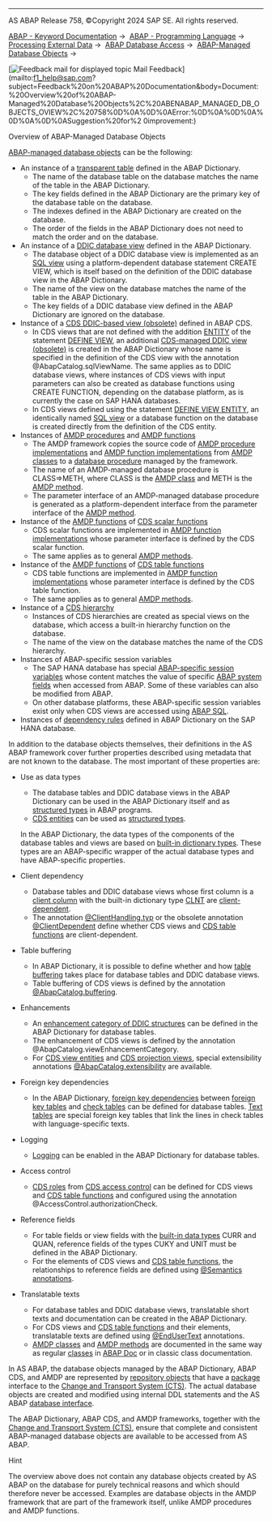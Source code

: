   

* * *

AS ABAP Release 758, ©Copyright 2024 SAP SE. All rights reserved.

[ABAP - Keyword Documentation](javascript:call_link\('abenabap.htm'\)) →  [ABAP - Programming Language](javascript:call_link\('abenabap_reference.htm'\)) →  [Processing External Data](javascript:call_link\('abenabap_language_external_data.htm'\)) →  [ABAP Database Access](javascript:call_link\('abendb_access.htm'\)) →  [ABAP-Managed Database Objects](javascript:call_link\('abenabap_managed_db_objects.htm'\)) → 

 [![](Mail.gif?object=Mail.gif "Feedback mail for displayed topic") Mail Feedback](mailto:f1_help@sap.com?subject=Feedback%20on%20ABAP%20Documentation&body=Document:%20Overview%20of%20ABAP-Managed%20Database%20Objects%2C%20ABENABAP_MANAGED_DB_OBJECTS_OVIEW%2C%20758%0D%0A%0D%0AError:%0D%0A%0D%0A%0D%0A%0D%0ASuggestion%20for%2
0improvement:)

Overview of ABAP-Managed Database Objects

[ABAP-managed database objects](javascript:call_link\('abenabap_managed_db_object_glosry.htm'\) "Glossary Entry") can be the following:

-   An instance of a [transparent table](javascript:call_link\('abentransparent_table_glosry.htm'\) "Glossary Entry") defined in the ABAP Dictionary.
    -   The name of the database table on the database matches the name of the table in the ABAP Dictionary.
    -   The key fields defined in the ABAP Dictionary are the primary key of the database table on the database.
    -   The indexes defined in the ABAP Dictionary are created on the database.
    -   The order of the fields in the ABAP Dictionary does not need to match the order and on the database.
-   An instance of a [DDIC database view](javascript:call_link\('abendatabase_view_glosry.htm'\) "Glossary Entry") defined in the ABAP Dictionary.
    -   The database object of a DDIC database view is implemented as an [SQL view](javascript:call_link\('abensql_view_glosry.htm'\) "Glossary Entry") using a platform-dependent database statement CREATE VIEW, which is itself based on the definition of the DDIC database view in the ABAP Dictionary.
    -   The name of the view on the database matches the name of the table in the ABAP Dictionary.
    -   The key fields of a DDIC database view defined in the ABAP Dictionary are ignored on the database.
-   Instance of a [CDS DDIC-based view (obsolete)](javascript:call_link\('abencds_v1_view_glosry.htm'\) "Glossary Entry") defined in ABAP CDS.
    -   In CDS views that are not defined with the addition [ENTITY](javascript:call_link\('abencds_define_view_entity.htm'\)) of the statement [DEFINE VIEW](javascript:call_link\('abencds_define_view_v1.htm'\)), an additional [CDS-managed DDIC view (obsolete)](javascript:call_link\('abencds_mngdddic_view_glosry.htm'\) "Glossary Entry") is created in the ABAP Dictionary whose name is specified in the definition of the CDS view with the annotation @AbapCatalog.sqlViewName. The same applies as to DDIC database views, where instances of CDS views with input parameters can also be created as database functions using CREATE FUNCTION, depending on the database platform, as is currently the case on SAP HANA databases.
    -   In CDS views defined using the statement [DEFINE VIEW ENTITY](javascript:call_link\('abencds_define_view_entity.htm'\)), an identically named [SQL view](javascript:call_link\('abensql_view_glosry.htm'\) "Glossary Entry") or a database function on the database is created directly from the definition of the CDS entity.
-   Instances of [AMDP procedures](javascript:call_link\('abenamdp_procedure_glosry.htm'\) "Glossary Entry") and [AMDP functions](javascript:call_link\('abenamdp_function_glosry.htm'\) "Glossary Entry")
    -   The AMDP framework copies the source code of [AMDP procedure implementations](javascript:call_link\('abenamdp_procedure_method_glosry.htm'\) "Glossary Entry") and [AMDP function implementations](javascript:call_link\('abenamdp_function_method_glosry.htm'\) "Glossary Entry") from [AMDP classes](javascript:call_link\('abenamdp_class_glosry.htm'\) "Glossary Entry") to a [database procedure](javascript:call_link\('abendatabase_procedure_glosry.htm'\) "Glossary Entry") managed by the framework.
    -   The name of an AMDP-managed database procedure is CLASS=>METH, where CLASS is the [AMDP class](javascript:call_link\('abenamdp_class_glosry.htm'\) "Glossary Entry") and METH is the [AMDP method](javascript:call_link\('abenamdp_method_glosry.htm'\) "Glossary Entry").
    -   The parameter interface of an AMDP-managed database procedure is generated as a platform-dependent interface from the parameter interface of the [AMDP method](javascript:call_link\('abenamdp_method_glosry.htm'\) "Glossary Entry").
-   Instance of the [AMDP functions](javascript:call_link\('abenamdp_function_glosry.htm'\) "Glossary Entry") of [CDS scalar functions](javascript:call_link\('abencds_scalar_function_glosry.htm'\) "Glossary Entry")
    -   CDS scalar functions are implemented in [AMDP function implementations](javascript:call_link\('abenamdp_function_method_glosry.htm'\) "Glossary Entry") whose parameter interface is defined by the CDS scalar function.
    -   The same applies as to general [AMDP methods](javascript:call_link\('abenamdp_method_glosry.htm'\) "Glossary Entry").
-   Instance of the [AMDP functions](javascript:call_link\('abenamdp_function_glosry.htm'\) "Glossary Entry") of [CDS table functions](javascript:call_link\('abencds_table_function_glosry.htm'\) "Glossary Entry")
    -   CDS table functions are implemented in [AMDP function implementations](javascript:call_link\('abenamdp_function_method_glosry.htm'\) "Glossary Entry") whose parameter interface is defined by the CDS table function.
    -   The same applies as to general [AMDP methods](javascript:call_link\('abenamdp_method_glosry.htm'\) "Glossary Entry").
-   Instance of a [CDS hierarchy](javascript:call_link\('abencds_hierarchy_glosry.htm'\) "Glossary Entry")
    -   Instances of CDS hierarchies are created as special views on the database, which access a built-in hierarchy function on the database.
    -   The name of the view on the database matches the name of the CDS hierarchy.
-   Instances of ABAP-specific session variables
    -   The SAP HANA database has special [ABAP-specific session variables](javascript:call_link\('abenhana_session_variables.htm'\)) whose content matches the value of specific [ABAP system fields](javascript:call_link\('abensystem_field_glosry.htm'\) "Glossary Entry") when accessed from ABAP. Some of these variables can also be modified from ABAP.
    -   On other database platforms, these ABAP-specific session variables exist only when CDS views are accessed using [ABAP SQL](javascript:call_link\('abenabap_sql.htm'\)).
-   Instances of [dependency rules](javascript:call_link\('abendependency_rule_glosry.htm'\) "Glossary Entry") defined in ABAP Dictionary on the SAP HANA database.

In addition to the database objects themselves, their definitions in the AS ABAP framework cover further properties described using metadata that are not known to the database. The most important of these properties are:

-   Use as data types
    
    -   The database tables and DDIC database views in the ABAP Dictionary can be used in the ABAP Dictionary itself and as [structured types](javascript:call_link\('abenstructured_type_glosry.htm'\) "Glossary Entry") in ABAP programs.
    -   [CDS entities](javascript:call_link\('abencds_entity_glosry.htm'\) "Glossary Entry") can be used as [structured types](javascript:call_link\('abenstructured_type_glosry.htm'\) "Glossary Entry").
    
    In the ABAP Dictionary, the data types of the components of the database tables and views are based on [built-in dictionary types](javascript:call_link\('abenddic_builtin_types.htm'\)). These types are an ABAP-specific wrapper of the actual database types and have ABAP-specific properties.
    
-   Client dependency
    -   Database tables and DDIC database views whose first column is a [client column](javascript:call_link\('abenclient_column_glosry.htm'\) "Glossary Entry") with the built-in dictionary type [CLNT](javascript:call_link\('abenddic_builtin_types.htm'\)) are [client-dependent](javascript:call_link\('abenclient_dependent_glosry.htm'\) "Glossary Entry").
    -   The annotation [@ClientHandling.typ](javascript:call_link\('abencds_view_client_handling_v1.htm'\)) or the obsolete annotation [@ClientDependent](javascript:call_link\('abencds_view_client_handling_obs.htm'\)) define whether CDS views and [CDS table functions](javascript:call_link\('abencds_table_function_glosry.htm'\) "Glossary Entry") are client-dependent.
-   Table buffering
    -   In ABAP Dictionary, it is possible to define whether and how [table buffering](javascript:call_link\('abentable_buffering_glosry.htm'\) "Glossary Entry") takes place for database tables and DDIC database views.
    -   Table buffering of CDS views is defined by the annotation [@AbapCatalog.buffering](javascript:call_link\('abencds_v1_buffering.htm'\)).
-   Enhancements
    -   An [enhancement category of DDIC structures](javascript:call_link\('abenddic_structures_enh_cat.htm'\)) can be defined in the ABAP Dictionary for database tables.
    -   The enhancement of CDS views is defined by the annotation @AbapCatalog.viewEnhancementCategory.
    -   For [CDS view entities](javascript:call_link\('abencds_v2_view_glosry.htm'\) "Glossary Entry") and [CDS projection views](javascript:call_link\('abencds_projection_view_glosry.htm'\) "Glossary Entry"), special extensibility annotations [@AbapCatalog.extensibility](javascript:call_link\('abencds_f1_entity_annotations.htm'\)) are available.
-   Foreign key dependencies
    -   In the ABAP Dictionary, [foreign key dependencies](javascript:call_link\('abenforeign_key_dependency_glosry.htm'\) "Glossary Entry") between [foreign key tables](javascript:call_link\('abenforeign_key_table_glosry.htm'\) "Glossary Entry") and [check tables](javascript:call_link\('abencheck_table_glosry.htm'\) "Glossary Entry") can be defined for database tables. [Text tables](javascript:call_link\('abentext_table_glosry.htm'\) "Glossary Entry") are special foreign key tables that link the lines in check tables with language-specific texts.
-   Logging
    -   [Logging](javascript:call_link\('abenddic_database_tables_protocol.htm'\)) can be enabled in the ABAP Dictionary for database tables.
-   Access control
    -   [CDS roles](javascript:call_link\('abencds_role_glosry.htm'\) "Glossary Entry") from [CDS access control](javascript:call_link\('abencds_access_control_glosry.htm'\) "Glossary Entry") can be defined for CDS views and [CDS table functions](javascript:call_link\('abencds_table_function_glosry.htm'\) "Glossary Entry") and configured using the annotation @AccessControl.authorizationCheck.
-   Reference fields
    -   For table fields or view fields with the [built-in data types](javascript:call_link\('abenddic_builtin_types.htm'\)) CURR and QUAN, reference fields of the types CUKY and UNIT must be defined in the ABAP Dictionary.
    -   For the elements of CDS views and [CDS table functions](javascript:call_link\('abencds_table_function_glosry.htm'\) "Glossary Entry"), the relationships to reference fields are defined using [@Semantics annotations](javascript:call_link\('abencds_f1_element_annotation.htm'\)).
-   Translatable texts
    -   For database tables and DDIC database views, translatable short texts and documentation can be created in the ABAP Dictionary.
    -   For CDS views and [CDS table functions](javascript:call_link\('abencds_table_function_glosry.htm'\) "Glossary Entry") and their elements, translatable texts are defined using [@EndUserText](javascript:call_link\('abencds_annotations_abap_tables.htm'\)) annotations.
    -   [AMDP classes](javascript:call_link\('abenamdp_class_glosry.htm'\) "Glossary Entry") and [AMDP methods](javascript:call_link\('abenamdp_method_glosry.htm'\) "Glossary Entry") are documented in the same way as regular [classes](javascript:call_link\('abenclass_glosry.htm'\) "Glossary Entry") in [ABAP Doc](javascript:call_link\('abenabap_doc_glosry.htm'\) "Glossary Entry") or in classic class documentation.

In AS ABAP, the database objects managed by the ABAP Dictionary, ABAP CDS, and AMDP are represented by [repository objects](javascript:call_link\('abenrepository_object_glosry.htm'\) "Glossary Entry") that have a [package](javascript:call_link\('abenpackage_glosry.htm'\) "Glossary Entry") interface to the [Change and Transport System (CTS)](javascript:call_link\('abencts_glosry.htm'\) "Glossary Entry"). The actual database objects are created and modified using internal DDL statements and the AS ABAP [database interface](javascript:call_link\('abendatabase_interface_glosry.htm'\) "Glossary Entry").

The ABAP Dictionary, ABAP CDS, and AMDP frameworks, together with the [Change and Transport System (CTS)](javascript:call_link\('abencts_glosry.htm'\) "Glossary Entry"), ensure that complete and consistent ABAP-managed database objects are available to be accessed from AS ABAP.

Hint

The overview above does not contain any database objects created by AS ABAP on the database for purely technical reasons and which should therefore never be accessed. Examples are database objects in the AMDP framework that are part of the framework itself, unlike AMDP procedures and AMDP functions.